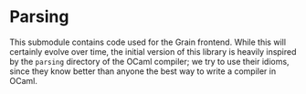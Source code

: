 # Parsing
This submodule contains code used for the Grain frontend.
While this will certainly evolve over time, the initial version of this
library is heavily inspired by the `parsing` directory of the OCaml
compiler; we try to use their idioms, since they know better than anyone
the best way to write a compiler in OCaml.
